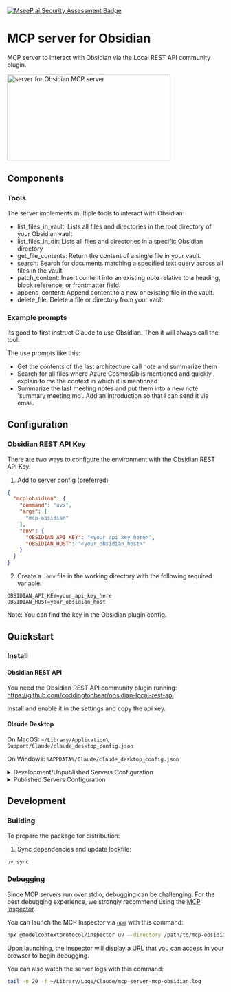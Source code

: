 [![MseeP.ai Security Assessment Badge](https://mseep.net/pr/markuspfundstein-mcp-obsidian-badge.png)](https://mseep.ai/app/markuspfundstein-mcp-obsidian)

# MCP server for Obsidian

MCP server to interact with Obsidian via the Local REST API community plugin.

<a href="https://glama.ai/mcp/servers/3wko1bhuek"><img width="380" height="200" src="https://glama.ai/mcp/servers/3wko1bhuek/badge" alt="server for Obsidian MCP server" /></a>

## Components

### Tools

The server implements multiple tools to interact with Obsidian:

- list_files_in_vault: Lists all files and directories in the root directory of your Obsidian vault
- list_files_in_dir: Lists all files and directories in a specific Obsidian directory
- get_file_contents: Return the content of a single file in your vault.
- search: Search for documents matching a specified text query across all files in the vault
- patch_content: Insert content into an existing note relative to a heading, block reference, or frontmatter field.
- append_content: Append content to a new or existing file in the vault.
- delete_file: Delete a file or directory from your vault.

### Example prompts

Its good to first instruct Claude to use Obsidian. Then it will always call the tool.

The use prompts like this:
- Get the contents of the last architecture call note and summarize them
- Search for all files where Azure CosmosDb is mentioned and quickly explain to me the context in which it is mentioned
- Summarize the last meeting notes and put them into a new note 'summary meeting.md'. Add an introduction so that I can send it via email.

## Configuration

### Obsidian REST API Key

There are two ways to configure the environment with the Obsidian REST API Key. 

1. Add to server config (preferred)

```json
{
  "mcp-obsidian": {
    "command": "uvx",
    "args": [
      "mcp-obsidian"
    ],
    "env": {
      "OBSIDIAN_API_KEY": "<your_api_key_here>",
      "OBSIDIAN_HOST": "<your_obsidian_host>"
    }
  }
}
```

2. Create a `.env` file in the working directory with the following required variable:

```
OBSIDIAN_API_KEY=your_api_key_here
OBSIDIAN_HOST=your_obsidian_host
```

Note: You can find the key in the Obsidian plugin config.

## Quickstart

### Install

#### Obsidian REST API

You need the Obsidian REST API community plugin running: https://github.com/coddingtonbear/obsidian-local-rest-api

Install and enable it in the settings and copy the api key.

#### Claude Desktop

On MacOS: `~/Library/Application\ Support/Claude/claude_desktop_config.json`

On Windows: `%APPDATA%/Claude/claude_desktop_config.json`

<details>
  <summary>Development/Unpublished Servers Configuration</summary>
  
```json
{
  "mcpServers": {
    "mcp-obsidian": {
      "command": "uv",
      "args": [
        "--directory",
        "<dir_to>/mcp-obsidian",
        "run",
        "mcp-obsidian"
      ]
    }
  }
}
```
</details>

<details>
  <summary>Published Servers Configuration</summary>
  
```json
{
  "mcpServers": {
    "mcp-obsidian": {
      "command": "uvx",
      "args": [
        "mcp-obsidian"
      ],
      "env": {
        "OBSIDIAN_API_KEY" : "<YOUR_OBSIDIAN_API_KEY>"
      }
    }
  }
}
```
</details>

## Development

### Building

To prepare the package for distribution:

1. Sync dependencies and update lockfile:
```bash
uv sync
```

### Debugging

Since MCP servers run over stdio, debugging can be challenging. For the best debugging
experience, we strongly recommend using the [MCP Inspector](https://github.com/modelcontextprotocol/inspector).

You can launch the MCP Inspector via [`npm`](https://docs.npmjs.com/downloading-and-installing-node-js-and-npm) with this command:

```bash
npx @modelcontextprotocol/inspector uv --directory /path/to/mcp-obsidian run mcp-obsidian
```

Upon launching, the Inspector will display a URL that you can access in your browser to begin debugging.

You can also watch the server logs with this command:

```bash
tail -n 20 -f ~/Library/Logs/Claude/mcp-server-mcp-obsidian.log
```
